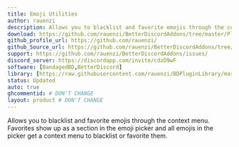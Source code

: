 ```yaml
---
title: Emoji Utilities
author: rauenzi
description: Allows you to blacklist and favorite emojis through the context menu. Favorites show up as a section in the emoji picker and all emojis in the picker get a context menu to blacklist or favorite them.
download: https://github.com/rauenzi/BetterDiscordAddons/tree/master/Plugins/EmojiUtilities
github_profile_url: https://github.com/rauenzi/
github_Source_url: https://github.com/rauenzi/BetterDiscordAddons/tree/master/Plugins/EmojiUtilities
support: https://github.com/rauenzi/BetterDiscordAddons/issues/
discord_server: https://discordapp.com/invite/cdzD9wF
software: [BandagedBD,BetterDiscord]
library: [https://raw.githubusercontent.com/rauenzi/BDPluginLibrary/master/release/0PluginLibrary.plugin.js]
status: Updated
auto: true
ghcommentid: # DON'T CHANGE
layout: product # DON'T CHANGE
---
```

Allows you to blacklist and favorite emojis through the context menu. Favorites show up as a section in the emoji picker and all emojis in the picker get a context menu to blacklist or favorite them.